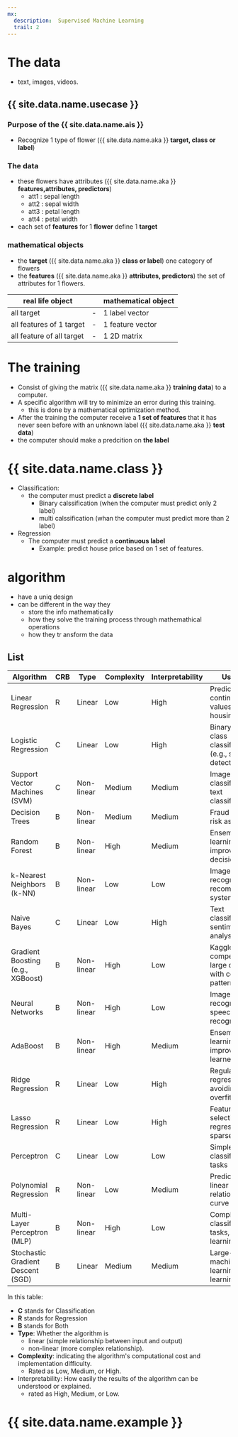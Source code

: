 ```yaml
---
mx:
  description:  Supervised Machine Learning
  trail: 2
---
```



# The data
- text, images, videos.

## {{ site.data.name.usecase }}
### Purpose of the {{ site.data.name.ais }}
- Recognize 1 type of flower ({{ site.data.name.aka }} **target, class or label**)
### The data
- these flowers have attributes ({{ site.data.name.aka }} **features,attributes, predictors**) 
  - att1 : sepal length
  - att2 : sepal width
  - att3 : petal length
  - att4 : petal width
- each set of **features** for 1 **flower** define 1 **target**

### mathematical objects
- the **target** ({{ site.data.name.aka }} **class or label**) one category of flowers
- the **features** ({{ site.data.name.aka }} **attributes, predictors**) the set of attributes for 1 flowers.


|real life object||mathematical object|
|-|-|-|
|all target|-|1 label vector|
|all features of 1 target|-|1 feature vector|
|all feature of all target|-|1 2D matrix|

# The training
- Consist of giving the matrix ({{ site.data.name.aka }} **training data**) to a computer.
- A specific algorithm will try to minimize an error during this training.
  - this is done by a mathematical optimization method.
- After the training the computer receive a **1 set of features** that it has never seen before with an unknown label ({{ site.data.name.aka }} **test data**)
- the computer should make a predcition on **the label**


# {{ site.data.name.class }}
- Classification:
  - the computer must predict a **discrete label**
    - Binary calssification (when the computer must predict only 2 label)
    - multi calssification  (whan the computer must predict more than 2 label)
- Regression
  - The computer must predict a **continuous label**
    - Example: predict house price based on 1 set of features.

# algorithm
- have a uniq design
- can be different in the way they
  - store the info mathematically
  - how they solve the training process through mathemathical operations
  - how they tr ansform the data

## List

|Algorithm|CRB|Type|Complexity|Interpretability|Use Case|
|-|-|-|-|-|-|
|Linear Regression|R|Linear|Low|High|Predicting continuous values (e.g., housing prices)|
|Logistic Regression|C|Linear|Low|High|Binary or multi-class classification (e.g., spam detection)|
|Support Vector Machines (SVM)|C|Non-linear|Medium|Medium|Image classification, text classification|
|Decision Trees|B|Non-linear|Medium|Medium|Fraud detection, risk assessment|
|Random Forest|B|Non-linear|High|Medium|Ensemble learning, improving decision trees|
|k-Nearest Neighbors (k-NN)|B|Non-linear|Low|Low|Image recognition, recommendation systems|
|Naive Bayes|C|Linear|Low|High|Text classification, sentiment analysis|
|Gradient Boosting (e.g., XGBoost)|B|Non-linear|High|Low|Kaggle competitions, large datasets with complex patterns|
|Neural Networks|B|Non-linear|High|Low|Image recognition, speech recognition|
|AdaBoost|B|Non-linear|High|Medium|Ensemble learning, improving weak learners|
|Ridge Regression|R|Linear|Low|High|Regularized regression for avoiding overfitting|
|Lasso Regression|R|Linear|Low|High|Feature selection, regression with sparse data|
|Perceptron|C|Linear|Low|Low|Simple linear classification tasks|
|Polynomial Regression|R|Non-linear|Low|Medium|Predicting non-linear relationships, curve fitting|
|Multi-Layer Perceptron (MLP)|B|Non-linear|High|Low|Complex classification tasks, deep learning|
|Stochastic Gradient Descent (SGD)|B|Linear|Medium|Medium|Large-scale machine learning, online learning|

In this table:
- **C** stands for Classification
- **R** stands for Regression
- **B** stands for Both
- **Type**: Whether the algorithm is 
  - linear (simple relationship between input and output)
  - non-linear (more complex relationship).
- **Complexity**: indicating the algorithm's computational cost and implementation difficulty.
  - Rated as Low, Medium, or High.
- Interpretability: How easily the results of the algorithm can be understood or explained.
  - rated as High, Medium, or Low.

# {{ site.data.name.example }}
